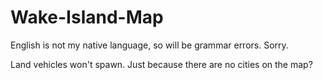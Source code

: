# Wake-Island-Map

English is not my native language, so will be grammar errors. Sorry.

Land vehicles won't spawn. Just because there are no cities on the map?

